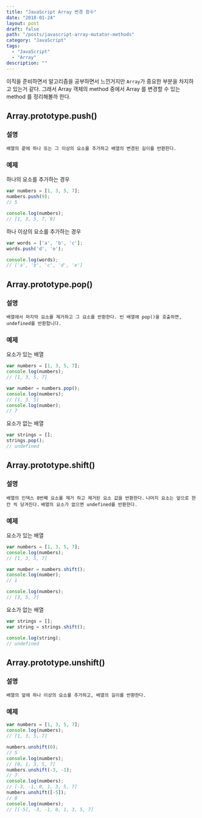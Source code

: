 ```yaml
---
title: "JavaScript Array 변경 함수"
date: "2018-01-24"
layout: post
draft: false
path: "/posts/javascript-array-mutator-methods"
category: "JavaScript"
tags: 
  - "JavaScript"
  - "Array"
description: ""  
---
```


이직을 준비하면서 알고리즘을 공부하면서 느낀거지만 `Array`가 중요한 부분을 차지하고 있는거 같다.
그래서 Array 객체의 method 중에서 Array 를 변경할 수 있는 method 를 정리해볼까 한다.

## Array.prototype.push()

### 설명

`배열의 끝에 하나 또는 그 이상의 요소를 추가하고 배열의 변경된 길이를 반환한다.`

### 예제

하나의 요소를 추가하는 경우

```js
var numbers = [1, 3, 5, 7];
numbers.push(9);
// 5

console.log(numbers);
// [1, 3, 5, 7, 9]
```

하나 이상의 요소를 추가하는 경우

```js
var words = ['a', 'b', 'c'];
words.push('d', 'e');

console.log(words);
// ['a', 'b', 'c', 'd', 'e']
```

## Array.prototype.pop()

### 설명

`배열에서 마지막 요소를 제거하고 그 요소를 반환한다. 빈 배열에 pop()을 호출하면, undefined를 반환합니다.`

### 예제

요소가 있는 배열

```js
var numbers = [1, 3, 5, 7];
console.log(numbers);
// [1, 3, 5, 7]

var number = numbers.pop();
console.log(numbers);
// [1, 3, 5]
console.log(number);
// 7
```

요소가 없는 배열

```js
var strings = [];
strings.pop();
// undefined
```

## Array.prototype.shift()

### 설명

`배열의 인덱스 0번째 요소를 제거 하고 제거된 요소 값을 반환한다.`
`나머지 요소는 앞으로 한칸 씩 당겨진다.`
`배열의 요소가 없으면 undefined를 반환한다.`

### 예제

요소가 있는 배열

```js
var numbers = [1, 3, 5, 7];
console.log(numbers);
// [1, 3, 5, 7]

var number = numbers.shift();
console.log(number);
// 1

console.log(numbers);
// [3, 5, 7]
```

요소가 없는 배열

```js
var strings = [];
var string = strings.shift();

console.log(string);
// undefined
```

## Array.prototype.unshift()

### 설명

`배열의 앞에 하나 이상의 요소를 추가하고, 배열의 길이를 반환한다.`

### 예제

```js
var numbers = [1, 3, 5, 7];
console.log(numbers);
// [1, 3, 5, 7]

numbers.unshift(0);
// 5
console.log(numbers);
// [0, 1, 3, 5, 7]
numbers.unshift(-3, -1);
// 7
console.log(numbers);
// [-3, -1, 0, 1, 3, 5, 7]
numbers.unshift([-5]);
// 8
console.log(numbers);
// [[-5], -3, -1, 0, 1, 3, 5, 7]
```
